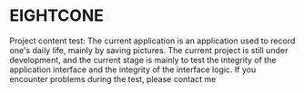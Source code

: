 # EIGHTCONE
Project content test: The current application is an application used to record one's daily life, mainly by saving pictures. The current project is still under development, and the current stage is mainly to test the integrity of the application interface and the integrity of the interface logic. If you encounter problems during the test, please contact me
